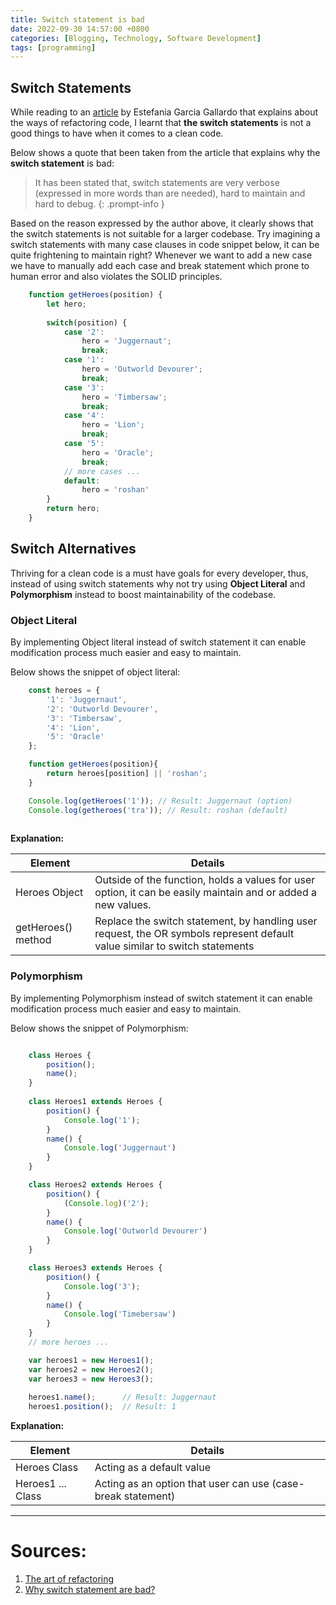 ```yaml
---
title: Switch statement is bad
date: 2022-09-30 14:57:00 +0800
categories: [Blogging, Technology, Software Development]
tags: [programming]
---
```


## **Switch Statements**
While reading to an [article](https://betterprogramming.pub/the-art-of-refactoring-5-tips-to-write-better-code-3bc1f6f7689) by Estefania Garcia Gallardo that explains about the ways of refactoring code, I learnt that **the switch statements** is not a good things to have when it comes to a clean code. 

Below shows a quote that been taken from the article that explains why the **switch statement** is bad:

> It has been stated that, switch statements are very verbose (expressed in more words than are needed), hard to maintain and hard to debug.
{: .prompt-info }


Based on the reason expressed by the author above, it clearly shows that the switch statements is not suitable for a larger codebase. Try imagining a switch statements with many case clauses in code snippet below, it can be quite frightening to maintain right? Whenever we want to add a new case we have to manually add each case and break statement which prone to human error and also violates the SOLID principles. 

```js
	function getHeroes(position) {
		let hero;
		
		switch(position) {
			case '2':
				hero = 'Juggernaut';
				break;
			case '1':
				hero = 'Outworld Devourer';
				break;
			case '3':
				hero = 'Timbersaw';
				break;
			case '4':
				hero = 'Lion';
				break;
			case '5':
				hero = 'Oracle';
				break;
			// more cases ... 
			default: 
				hero = 'roshan'
		}
		return hero;
	}
```

## **Switch Alternatives** 
Thriving for a clean code is a must have goals for every developer, thus, instead of using switch statements why not try using **Object Literal** and **Polymorphism** instead to boost maintainability of the codebase.

### Object Literal 
By implementing Object literal instead of switch statement it can enable modification process much easier and easy to maintain. 

Below shows the snippet of object literal:
```js
	const heroes = {
		'1': 'Juggernaut',
		'2': 'Outworld Devourer',
		'3': 'Timbersaw',
		'4': 'Lion',
		'5': 'Oracle'
	};

	function getHeroes(position){
		return heroes[position] || 'roshan';
	}

	Console.log(getHeroes('1')); // Result: Juggernaut (option)
	Console.log(getheroes('tra')); // Result: roshan (default)
	
```

**Explanation:**

| Element            | Details                                                                                                        |
| ------------------ | -------------------------------------------------------------------------------------------------------------- |
| Heroes Object      | Outside of the function, holds a values for user option, it can be easily maintain and or added a new values.  |
| getHeroes() method | Replace the switch statement, by handling user request, the OR symbols represent default value similar to switch statements                                                                                                                            |

### Polymorphism
By implementing Polymorphism instead of switch statement it can enable modification process much easier and easy to maintain. 

Below shows the snippet of Polymorphism:

```js

	class Heroes {
		position();
		name();
	}
	
	class Heroes1 extends Heroes {
		position() {
			Console.log('1');
		}
		name() {
			Console.log('Juggernaut')
		}
	}

	class Heroes2 extends Heroes {
		position() {
			(Console.log)('2');
		}
		name() {
			Console.log('Outworld Devourer')
		}
	}

	class Heroes3 extends Heroes {
		position() {
			Console.log('3');
		}
		name() {
			Console.log('Timebersaw')
		}
	}
	// more heroes ...

	var heroes1 = new Heroes1();
	var heroes2 = new Heroes2();
	var heroes3 = new Heroes3();
	
	heroes1.name();      // Result: Juggernaut
	heroes1.position();  // Result: 1
```

**Explanation:**

| Element            | Details                                                                                                        |
| ------------------ | -------------------------------------------------------------------------------------------------------------- |
| Heroes Class       | Acting as a default value                                                                                      |
| Heroes1 ... Class  | Acting as an option that user can use (case-break statement)                                                                                                                            |


---
# Sources:
1. [The art of refactoring](https://betterprogramming.pub/the-art-of-refactoring-5-tips-to-write-better-code-3bc1f6f7689)
2. [Why switch statement are bad?](https://www.linkedin.com/pulse/why-switch-statements-bad-th%C3%A9o-farnole-/)